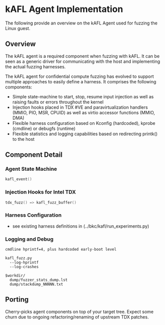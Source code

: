 # kAFL Agent Implementation

The following provide an overview on the kAFL Agent used for fuzzing the Linux guest.

## Overview

The kAFL agent is a required component when fuzzing with kAFL. It can be seen as a generic driver
for communicating with the host and implementing the actual fuzzing harnesses.

The kAFL agent for confidential compute fuzzing has evolved to support multiple approaches to easily define a harness. It comprises the following components:

* Simple state-machine to start, stop, resume input injection as well as raising faults or errors throughout the kernel
* Injection hooks placed in TDX #VE and paravirtualization handlers (MMIO, PIO, MSR, CPUID) as well as virtio accessor functions (MMIO, DMA)
* Flexible harness configuration based on Kconfig (hardcoded), kprobe (cmdline) or debugfs (runtime)
* Flexible statistics and logging capabilities based on redirecting printk() to the host

## Component Detail

### Agent State Machine

```c
kafl_event()
```

### Injection Hooks for Intel TDX

```c
tdx_fuzz() => kafl_fuzz_buffer()
```

### Harness Configuration

* see existing harness definitions in (../bkc/kafl/run_experiments.py)

### Logging and Debug

```
cmdline hprintf=4, plus hardcoded early-boot level
```

```shell
kafl_fuzz.py
  --log-hprintf
  --log-crashes
```

```shell
$workdir/
  dump/fuzzer_stats_dump.lst
  dump/stackdump_NNNNN.txt
```

## Porting

Cherry-picks agent components on top of your target tree.
Expect some churn due to ongoing refactoring/renaming of upstream TDX patches.
